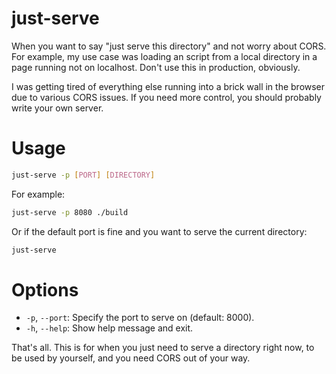 # just-serve

When you want to say "just serve this directory" and not worry about CORS. For example, my use case was loading an script from a local directory in a page running not on localhost. Don't use this in production, obviously.

I was getting tired of everything else running into a brick wall in the browser due to various CORS issues. If you need more control, you should probably write your own server.

# Usage

```bash
just-serve -p [PORT] [DIRECTORY]
```

For example:

```bash
just-serve -p 8080 ./build
```

Or if the default port is fine and you want to serve the current directory:

```bash
just-serve
```

# Options
- `-p`, `--port`: Specify the port to serve on (default: 8000).
- `-h`, `--help`: Show help message and exit.

That's all. This is for when you just need to serve a directory right now, to be used by yourself, and you need CORS out of your way.
